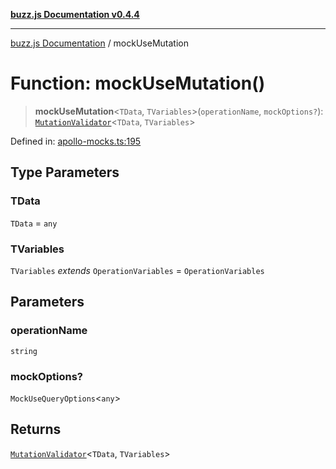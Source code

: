 [**buzz.js Documentation v0.4.4**](../README.md)

---

[buzz.js Documentation](../README.md) / mockUseMutation

# Function: mockUseMutation()

> **mockUseMutation**\<`TData`, `TVariables`\>(`operationName`, `mockOptions?`): [`MutationValidator`](../classes/MutationValidator.md)\<`TData`, `TVariables`\>

Defined in: [apollo-mocks.ts:195](https://github.com/Flatbook/buzz.js/blob/b6b990c75387d5345f670c58e688921c51432841/src/apollo-mocks.ts#L195)

## Type Parameters

### TData

`TData` = `any`

### TVariables

`TVariables` _extends_ `OperationVariables` = `OperationVariables`

## Parameters

### operationName

`string`

### mockOptions?

`MockUseQueryOptions`\<`any`\>

## Returns

[`MutationValidator`](../classes/MutationValidator.md)\<`TData`, `TVariables`\>
